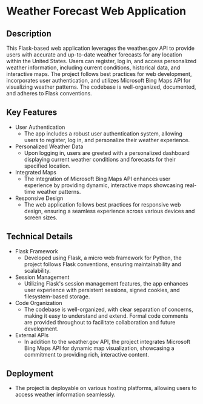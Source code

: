 # Weather Forecast Web Application

## Description
This Flask-based web application leverages the weather.gov API to provide users with accurate and up-to-date weather forecasts for any location within the United States. Users can register, log in, and access personalized weather information, including current conditions, historical data, and interactive maps. The project follows best practices for web development, incorporates user authentication, and utilizes Microsoft Bing Maps API for visualizing weather patterns. The codebase is well-organized, documented, and adheres to Flask conventions.

## Key Features
- User Authentication
  - The app includes a robust user authentication system, allowing users to register, log in, and personalize their weather experience.
- Personalized Weather Data
  - Upon logging in, users are greeted with a personalized dashboard displaying current weather conditions and forecasts for their specified location.
- Integrated Maps
  - The integration of Microsoft Bing Maps API enhances user experience by providing dynamic, interactive maps showcasing real-time weather patterns.
- Responsive Design
  - The web application follows best practices for responsive web design, ensuring a seamless experience across various devices and screen sizes.

## Technical Details
- Flask Framework
  - Developed using Flask, a micro web framework for Python, the project follows Flask conventions, ensuring maintainability and scalability.
- Session Management
  - Utilizing Flask's session management features, the app enhances user experience with persistent sessions, signed cookies, and filesystem-based storage.
- Code Organization
  - The codebase is well-organized, with clear separation of concerns, making it easy to understand and extend. Formal code comments are provided throughout to facilitate collaboration and future development.
- External APIs
  - In addition to the weather.gov API, the project integrates Microsoft Bing Maps API for dynamic map visualization, showcasing a commitment to providing rich, interactive content.

 ## Deployment
- The project is deployable on various hosting platforms, allowing users to access weather information seamlessly.


   

